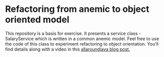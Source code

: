 # Refactoring from anemic to object oriented model
This repository is a basis for exercise. 
It presents a service class - SalaryService which is written in a common anemic model. 
Feel free to use the code of this class to experiment refactoring to object orientation.
You'll find details along with a video in this [allaroundjava blog post.]()
